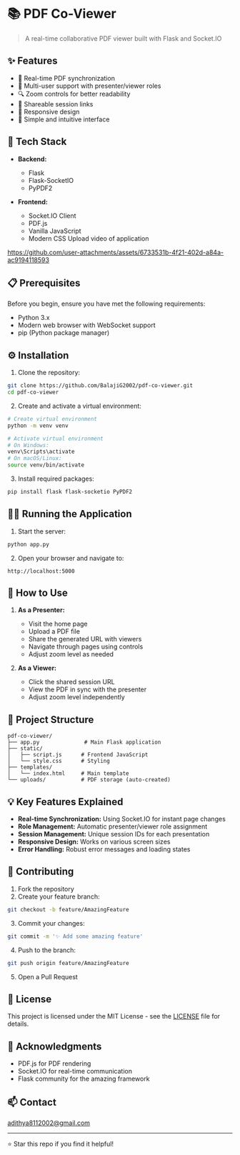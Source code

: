 # 📚 PDF Co-Viewer

> A real-time collaborative PDF viewer built with Flask and Socket.IO

## ✨ Features

- 🔄 Real-time PDF synchronization
- 👥 Multi-user support with presenter/viewer roles
- 🔍 Zoom controls for better readability
- 🔗 Shareable session links
- 📱 Responsive design
- 🎯 Simple and intuitive interface

## 🚀 Tech Stack

- **Backend:**
  - Flask
  - Flask-SocketIO
  - PyPDF2

- **Frontend:**
  - Socket.IO Client
  - PDF.js
  - Vanilla JavaScript
  - Modern CSS
Upload video of application 

https://github.com/user-attachments/assets/6733531b-4f21-402d-a84a-ac9194118593

## 📋 Prerequisites

Before you begin, ensure you have met the following requirements:
- Python 3.x
- Modern web browser with WebSocket support
- pip (Python package manager)

## ⚙️ Installation

1. Clone the repository:
```bash
git clone https://github.com/BalajiG2002/pdf-co-viewer.git
cd pdf-co-viewer
```

2. Create and activate a virtual environment:
```bash
# Create virtual environment
python -m venv venv

# Activate virtual environment
# On Windows:
venv\Scripts\activate
# On macOS/Linux:
source venv/bin/activate
```

3. Install required packages:
```bash
pip install flask flask-socketio PyPDF2
```



## 🏃‍♂️ Running the Application

1. Start the server:
```bash
python app.py
```

2. Open your browser and navigate to:
```
http://localhost:5000
```

## 📖 How to Use

1. **As a Presenter:**
   - Visit the home page
   - Upload a PDF file
   - Share the generated URL with viewers
   - Navigate through pages using controls
   - Adjust zoom level as needed

2. **As a Viewer:**
   - Click the shared session URL
   - View the PDF in sync with the presenter
   - Adjust zoom level independently

## 🔧 Project Structure
```
pdf-co-viewer/
├── app.py              # Main Flask application
├── static/
│   ├── script.js      # Frontend JavaScript
│   └── style.css      # Styling
├── templates/
│   └── index.html     # Main template
└── uploads/           # PDF storage (auto-created)
```

## 💡 Key Features Explained

- **Real-time Synchronization:** Using Socket.IO for instant page changes
- **Role Management:** Automatic presenter/viewer role assignment
- **Session Management:** Unique session IDs for each presentation
- **Responsive Design:** Works on various screen sizes
- **Error Handling:** Robust error messages and loading states

## 🤝 Contributing

1. Fork the repository
2. Create your feature branch:
```bash
git checkout -b feature/AmazingFeature
```
3. Commit your changes:
```bash
git commit -m '✨ Add some amazing feature'
```
4. Push to the branch:
```bash
git push origin feature/AmazingFeature
```
5. Open a Pull Request

## 📝 License

This project is licensed under the MIT License - see the [LICENSE](LICENSE) file for details.

## 👏 Acknowledgments

- PDF.js for PDF rendering
- Socket.IO for real-time communication
- Flask community for the amazing framework

## 📫 Contact

adithya8112002@gmail.com

---

⭐️ Star this repo if you find it helpful!
